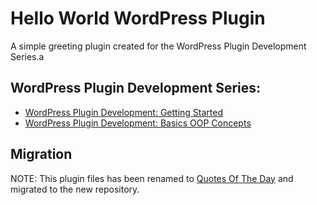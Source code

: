 # Hello World WordPress Plugin

A simple greeting plugin created for the WordPress Plugin Development Series.a

## WordPress Plugin Development Series:

- [WordPress Plugin Development: Getting Started](https://www.ashiish.me/wordpress-plugin-development-getting-started/)
- [WordPress Plugin Development: Basics OOP Concepts](https://www.ashiish.me/wordpress-plugin-development-basics-oop-concepts/)

## Migration

NOTE: This plugin files has been renamed to [Quotes Of The Day](https://github.com/ashiishme/quotes-of-the-day/) and migrated to the new repository.


